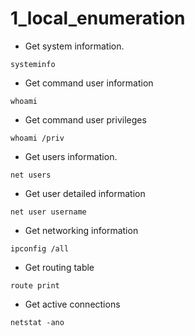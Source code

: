 # 1_local_enumeration

- Get system information.

```shell
systeminfo
```

- Get command user information

```shell
whoami
```

- Get command user privileges

```shell
whoami /priv
```

- Get users information.

```shell
net users
```

- Get user detailed information

```shell
net user username
```

- Get networking information

```shell
ipconfig /all
```

- Get routing table

```shell
route print
```

- Get active connections

```shell
netstat -ano
```
